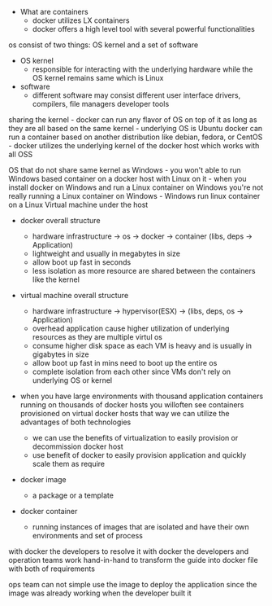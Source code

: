 - What are containers
    - docker utilizes LX containers
    - docker offers a high level tool with several powerful functionalities




os consist of two things:  OS kernel and a set of software


- OS kernel
    - responsible for interacting with the underlying hardware while the OS kernel remains same which is Linux
- software
    - different software may consist different user interface drivers, compilers, file managers developer tools

sharing the kernel
    - docker can run any flavor of OS on top of it as long as they are all based on the same kernel
    - underlying OS is Ubuntu docker can run a container based on another distribution like debian, fedora, or CentOS
    - docker utilizes the underlying kernel of the docker host which works with all OSS

OS that do not share same kernel as Windows
    - you won't able to run Windows based container on a docker host with Linux on it
    - when you install docker on Windows and run a Linux container on Windows you're not really running a Linux container on Windows
    - Windows run linux container on a Linux Virtual machine under the host


- docker overall structure
    - hardware infrastructure -> os -> docker -> container (libs, deps -> Application)
    - lightweight and usually in megabytes in size
    - allow boot up fast in seconds
    - less isolation as more resource are shared between the containers like the kernel
- virtual machine overall structure
    - hardware infrastructure -> hypervisor(ESX) ->  (libs, deps, os -> Application)
    - overhead application cause higher utilization of underlying resources as they are multiple virtul os
    - consume higher disk space as each VM is heavy and is usually in gigabytes in size
    - allow boot up fast in mins need to boot up the entire os
    - complete isolation from each other since VMs don't rely on underlying OS or kernel

- when you have large environments with thousand application containers running on thousands of docker hosts you willoften see containers provisioned on virtual docker hosts that way we can utilize the advantages of both technologies
    - we can use the benefits of virtualization to easily provision or decommission docker host
    - use benefit of docker to easily provision application and quickly scale them as require

- docker image
    - a package or a template
- docker container
    - running instances of images that are isolated and have their own environments and set of process

with docker the developers to resolve it with docker the developers and operation teams work hand-in-hand
to transform the guide into docker file with both of requirements

ops team can not simple use the image to deploy the application since the image was already working when the developer built it